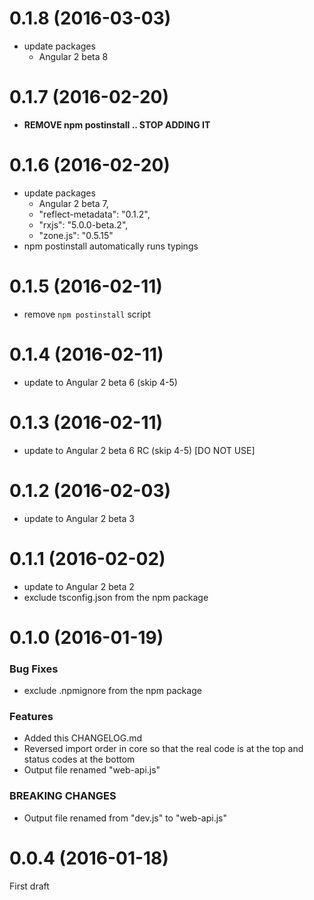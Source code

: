 <a name="0.1.8"></a>
# 0.1.8 (2016-03-03)
* update packages
  * Angular 2 beta 8

<a name="0.1.7"></a>
# 0.1.7 (2016-02-20)
* **REMOVE npm postinstall .. STOP ADDING IT**

<a name="0.1.6"></a>
# 0.1.6 (2016-02-20)
* update packages
  * Angular 2 beta 7,
  * "reflect-metadata": "0.1.2",
  * "rxjs": "5.0.0-beta.2",
  * "zone.js": "0.5.15"
* npm postinstall automatically runs typings

<a name="0.1.5"></a>
# 0.1.5 (2016-02-11)
* remove `npm postinstall` script

<a name="0.1.4"></a>
# 0.1.4 (2016-02-11)
* update to Angular 2 beta 6 (skip 4-5)

<a name="0.1.3"></a>
# 0.1.3 (2016-02-11)
* update to Angular 2 beta 6 RC (skip 4-5)
[DO NOT USE]

<a name="0.1.2"></a>
# 0.1.2 (2016-02-03)
* update to Angular 2 beta 3

<a name="0.1.1"></a>
# 0.1.1 (2016-02-02)
* update to Angular 2 beta 2
* exclude tsconfig.json from the npm package

<a name="0.1.0"></a>
# 0.1.0 (2016-01-19)

### Bug Fixes

* exclude .npmignore from the npm package

### Features

* Added this CHANGELOG.md
* Reversed import order in core so that the real code is at the top and status codes at the bottom
* Output file renamed "web-api.js"

### BREAKING CHANGES

* Output file renamed from "dev.js" to "web-api.js"

<a name="0.0.4"></a>
# 0.0.4 (2016-01-18)

First draft